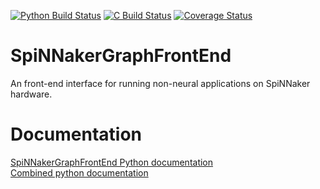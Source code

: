 [![Python Build Status](https://github.com/SpiNNakerManchester/SpiNNakerGraphFrontEnd/workflows/Python%20Actions/badge.svg?branch=master)](https://github.com/SpiNNakerManchester/SpiNNakerGraphFrontEnd/actions?query=workflow%3A%22Python+Actions%22+branch%3Amaster)
[![C Build Status](https://github.com/SpiNNakerManchester/SpiNNakerGraphFrontEnd/workflows/C%20Actions/badge.svg?branch=master)](https://github.com/SpiNNakerManchester/SpiNNakerGraphFrontEnd/actions?query=workflow%3A%22C+Actions%22+branch%3Amaster)
[![Coverage Status](https://coveralls.io/repos/github/SpiNNakerManchester/SpiNNakerGraphFrontEnd/badge.svg?branch=master)](https://coveralls.io/github/SpiNNakerManchester/SpiNNakerGraphFrontEnd?branch=master)

# SpiNNakerGraphFrontEnd
An front-end interface for running non-neural applications on SpiNNaker hardware.

Documentation
=============
[SpiNNakerGraphFrontEnd Python documentation](http://spinnakergraphfrontend.readthedocs.io)
<br>
[Combined python documentation](https://spinnaker-graphfrontend-combined.readthedocs.io/)
